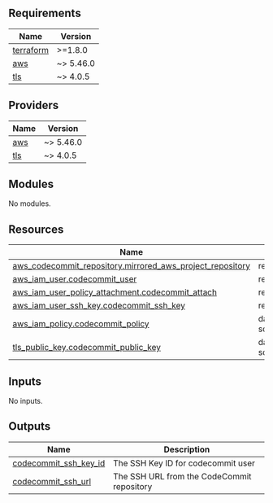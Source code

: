 <!-- BEGIN_TF_DOCS -->
## Requirements

| Name | Version |
|------|---------|
| <a name="requirement_terraform"></a> [terraform](#requirement\_terraform) | >=1.8.0 |
| <a name="requirement_aws"></a> [aws](#requirement\_aws) | ~> 5.46.0 |
| <a name="requirement_tls"></a> [tls](#requirement\_tls) | ~> 4.0.5 |

## Providers

| Name | Version |
|------|---------|
| <a name="provider_aws"></a> [aws](#provider\_aws) | ~> 5.46.0 |
| <a name="provider_tls"></a> [tls](#provider\_tls) | ~> 4.0.5 |

## Modules

No modules.

## Resources

| Name | Type |
|------|------|
| [aws_codecommit_repository.mirrored_aws_project_repository](https://registry.terraform.io/providers/hashicorp/aws/latest/docs/resources/codecommit_repository) | resource |
| [aws_iam_user.codecommit_user](https://registry.terraform.io/providers/hashicorp/aws/latest/docs/resources/iam_user) | resource |
| [aws_iam_user_policy_attachment.codecommit_attach](https://registry.terraform.io/providers/hashicorp/aws/latest/docs/resources/iam_user_policy_attachment) | resource |
| [aws_iam_user_ssh_key.codecommit_ssh_key](https://registry.terraform.io/providers/hashicorp/aws/latest/docs/resources/iam_user_ssh_key) | resource |
| [aws_iam_policy.codecommit_policy](https://registry.terraform.io/providers/hashicorp/aws/latest/docs/data-sources/iam_policy) | data source |
| [tls_public_key.codecommit_public_key](https://registry.terraform.io/providers/hashicorp/tls/latest/docs/data-sources/public_key) | data source |

## Inputs

No inputs.

## Outputs

| Name | Description |
|------|-------------|
| <a name="output_codecommit_ssh_key_id"></a> [codecommit\_ssh\_key\_id](#output\_codecommit\_ssh\_key\_id) | The SSH Key ID for codecommit user |
| <a name="output_codecommit_ssh_url"></a> [codecommit\_ssh\_url](#output\_codecommit\_ssh\_url) | The SSH URL from the CodeCommit repository |
<!-- END_TF_DOCS -->